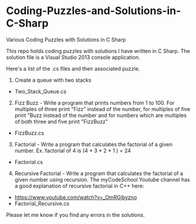 # Coding-Puzzles-and-Solutions-in-C-Sharp
Various Coding Puzzles with Solutions in C Sharp

This repo holds coding puzzles with solutions I have written in C Sharp.  The solution file is a Visual Studio 2013 console application.

Here's a list of the .cs files and their associated puzzle.

1. Create a queue with two stacks
 - Two_Stack_Queue.cs

2. Fizz Buzz - Write a program that prints numbers from 1 to 100.  For multiples of three print "Fizz" instead of the number, for multiples of five print "Buzz instead of the number and for numbers which are multiples of both three and five print "FizzBuzz"
 - FizzBuzz.cs

3. Factorial - Write a program that calculates the factorial of a given number.  Ex. factorial of 4 is (4 * 3 * 2 * 1 ) = 24
 - Factorial.cs

4. Recursive Factorial - Write a program that calculates the factorial of a given number using recursion.  The myCodeSchool Youtube channel has a good explanation of recursive factorial in C++ here: 

 - https://www.youtube.com/watch?v=_OmRGjbyzno
 - Factorial_Recursive.cs

Please let me know if you find any errors in the solutions.
